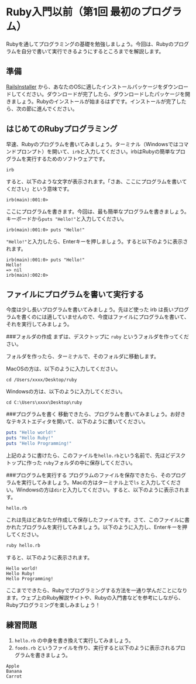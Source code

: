 Ruby入門以前（第1回 最初のプログラム）
===
Rubyを通してプログラミングの基礎を勉強しましょう。今回は、Rubyのプログラムを自分で書いて実行できるようにするところまでを解説します。

準備
-
[RailsInstaller](http://railsinstaller.org/en) から、あなたのOSに適したインストールパッケージをダウンロードしてください。ダウンロードが完了したら、ダウンロードしたパッケージを開きましょう。Rubyのインストールが始まるはずです。インストールが完了したら、次の節に進んでください。

はじめてのRubyプログラミング
-
早速、Rubyのプログラムを書いてみましょう。ターミナル（Windowsではコマンドプロンプト）を開いて、`irb`と入力してください。irbはRubyの簡単なプログラムを実行するためのソフトウェアです。
```
irb
```
すると、以下のような文字が表示されます。「さあ、ここにプログラムを書いてください」という意味です。
```
irb(main):001:0>
```
ここにプログラムを書きます。今回は、最も簡単なプログラムを書きましょう。キーボードから`puts "Hello!"`と入力してください。
```
irb(main):001:0> puts "Hello!"
```
`"Hello!"`と入力したら、Enterキーを押しましょう。すると以下のように表示されます。
```
irb(main):001:0> puts "Hello!"
Hello!
=> nil
irb(main):002:0>  
```

ファイルにプログラムを書いて実行する
-
今度は少し長いプログラムを書いてみましょう。先ほど使った irb は長いプログラムを書くのには適していませんので、今度はファイルにプログラムを書いて、それを実行してみましょう。

###フォルダの作成
まずは、デスクトップに `ruby` というフォルダを作ってください。

フォルダを作ったら、ターミナルで、そのフォルダに移動します。

MacOSの方は、以下のように入力してください。
```
cd /Users/xxxx/Desktop/ruby
```
Windowsの方は、以下のように入力してください。
```
cd C:\Users\xxxx\Desktop\ruby
```
###プログラムを書く
移動できたら、プログラムを書いてみましょう。お好きなテキストエディタを開いて、以下のように書いてください。
```ruby
puts "Hello world!"
puts "Hello Ruby!"
puts "Hello Programming!"
```
上記のように書けたら、このファイルを`hello.rb`という名前で、先ほどデスクトップに作った `ruby`フォルダの中に保存してください。

###プログラムを実行する
プログラムのファイルを保存できたら、そのプログラムを実行してみましょう。Macの方はターミナル上で`ls`
と入力してください。Windowsの方は`dir`と入力してください。すると、以下のように表示されます。
```
hello.rb
```
これは先ほどあなたが作成して保存したファイルです。さて、このファイルに書かれたプログラムを実行してみましょう。以下のように入力し、Enterキーを押してください。
```sh
ruby hello.rb
```
すると、以下のように表示されます。
```
Hello world!
Hello Ruby!
Hello Programming!
```
ここまでできたら、Rubyでプログラミングする方法を一通り学んだことになります。ウェブ上のRuby解説サイトや、Rubyの入門書などを参考にしながら、Rubyプログラミングを楽しみましょう！

練習問題
-
1. `hello.rb` の中身を書き換えて実行してみましょう。
2. `foods.rb` というファイルを作り、実行すると以下のように表示されるプログラムを書きましょう。

```
Apple
Banana
Carrot
```